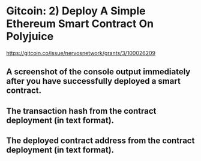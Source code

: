 # Gitcoin: 2) Deploy A Simple Ethereum Smart Contract On Polyjuice
https://gitcoin.co/issue/nervosnetwork/grants/3/100026209

## A screenshot of the console output immediately after you have successfully deployed a smart contract.


## The transaction hash from the contract deployment (in text format).


## The deployed contract address from the contract deployment (in text format).